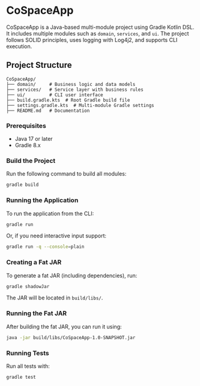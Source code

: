 # CoSpaceApp

CoSpaceApp is a Java-based multi-module project using Gradle Kotlin DSL. It includes multiple modules such as `domain`, `services`, and `ui`. The project follows SOLID principles, uses logging with Log4j2, and supports CLI execution.

## Project Structure

```
CoSpaceApp/
├── domain/     # Business logic and data models
├── services/   # Service layer with business rules
├── ui/         # CLI user interface
├── build.gradle.kts  # Root Gradle build file
├── settings.gradle.kts  # Multi-module Gradle settings
├── README.md   # Documentation
```

### Prerequisites

- Java 17 or later
- Gradle 8.x

### Build the Project

Run the following command to build all modules:

```sh
gradle build
```

### Running the Application

To run the application from the CLI:

```sh
gradle run
```

Or, if you need interactive input support:

```sh
gradle run -q --console=plain
```

### Creating a Fat JAR

To generate a fat JAR (including dependencies), run:

```sh
gradle shadowJar
```

The JAR will be located in `build/libs/`.

### Running the Fat JAR

After building the fat JAR, you can run it using:

```sh
java -jar build/libs/CoSpaceApp-1.0-SNAPSHOT.jar
```

### Running Tests

Run all tests with:

```sh
gradle test
```
